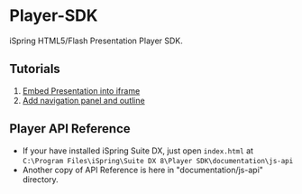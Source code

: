 # Player-SDK

iSpring HTML5/Flash Presentation Player SDK.

## Tutorials

1. [Embed Presentation into iframe](guides/player-sdk-intro.md)
2. [Add navigation panel and outline](player-navigation-panel.md)

## Player API Reference

- If your have installed iSpring Suite DX, just open `index.html` at `C:\Program Files\iSpring\Suite DX 8\Player SDK\documentation\js-api`
- Another copy of API Reference is here in "documentation/js-api" directory.
